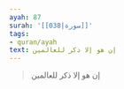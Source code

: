 ```yaml
---
ayah: 87
surah: '[[038|سورة]]'
tags:
- quran/ayah
text: إن هو إلا ذكر للعالمين
---
```

> إن هو إلا ذكر للعالمين
